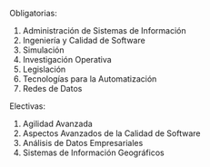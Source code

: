 Obligatorias:

1. Administración de Sistemas de Información
2. Ingeniería y Calidad de Software
3. Simulación
4. Investigación Operativa
5. Legislación
6. Tecnologías para la Automatización
7. Redes de Datos

Electivas:

1. Agilidad Avanzada
2. Aspectos Avanzados de la Calidad de Software
3. Análisis de Datos Empresariales
4. Sistemas de Información Geográficos
